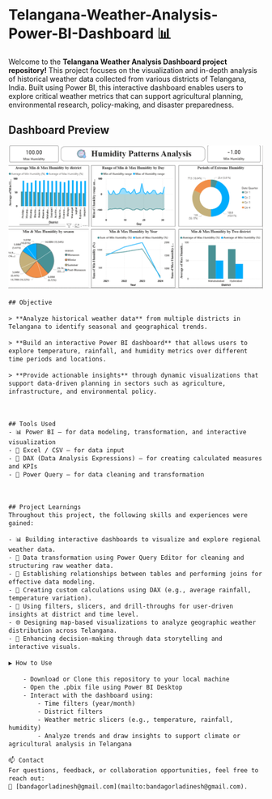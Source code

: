 # Telangana-Weather-Analysis-Power-BI-Dashboard 📊

Welcome to the **Telangana Weather Analysis Dashboard project repository!**
This project focuses on the visualization and in-depth analysis of historical weather data collected from various districts of Telangana, India. Built using Power BI, this interactive dashboard enables users to explore critical weather metrics that can support agricultural planning, environmental research, policy-making, and disaster preparedness.


## Dashboard Preview
![Dashboard Preview](https://github.com/BandagorlaDinesh/Telangana-Weather-Analysis-Power-BI-Dashboard/blob/main/Humidity%20Pattern%20Analysis.png?raw=true)


    ## Objective

    > **Analyze historical weather data** from multiple districts in Telangana to identify seasonal and geographical trends.

    > **Build an interactive Power BI dashboard** that allows users to explore temperature, rainfall, and humidity metrics over different time periods and locations.

    > **Provide actionable insights** through dynamic visualizations that support data-driven planning in sectors such as agriculture, infrastructure, and environmental policy.



    ## Tools Used
    - 📊 Power BI – for data modeling, transformation, and interactive visualization
    - 📁 Excel / CSV – for data input
    - 🧮 DAX (Data Analysis Expressions) – for creating calculated measures and KPIs
    - 🧹 Power Query – for data cleaning and transformation
    


    ## Project Learnings
    Throughout this project, the following skills and experiences were gained:

    - 📊 Building interactive dashboards to visualize and explore regional weather data.
    - 🔄 Data transformation using Power Query Editor for cleaning and structuring raw weather data.
    - 🔗 Establishing relationships between tables and performing joins for effective data modeling.
    - 🧮 Creating custom calculations using DAX (e.g., average rainfall, temperature variation).
    - 🧭 Using filters, slicers, and drill-throughs for user-driven insights at district and time level.
    - 🌐 Designing map-based visualizations to analyze geographic weather distribution across Telangana.
    - 🧠 Enhancing decision-making through data storytelling and interactive visuals.
    
    ▶️ How to Use

        - Download or Clone this repository to your local machine
        - Open the .pbix file using Power BI Desktop
        - Interact with the dashboard using:
            - Time filters (year/month)
            - District filters
            - Weather metric slicers (e.g., temperature, rainfall, humidity)
            - Analyze trends and draw insights to support climate or agricultural analysis in Telangana

    📫 Contact
    For questions, feedback, or collaboration opportunities, feel free to reach out:
    📧 [bandagorladinesh@gmail.com](mailto:bandagorladinesh@gmail.com).